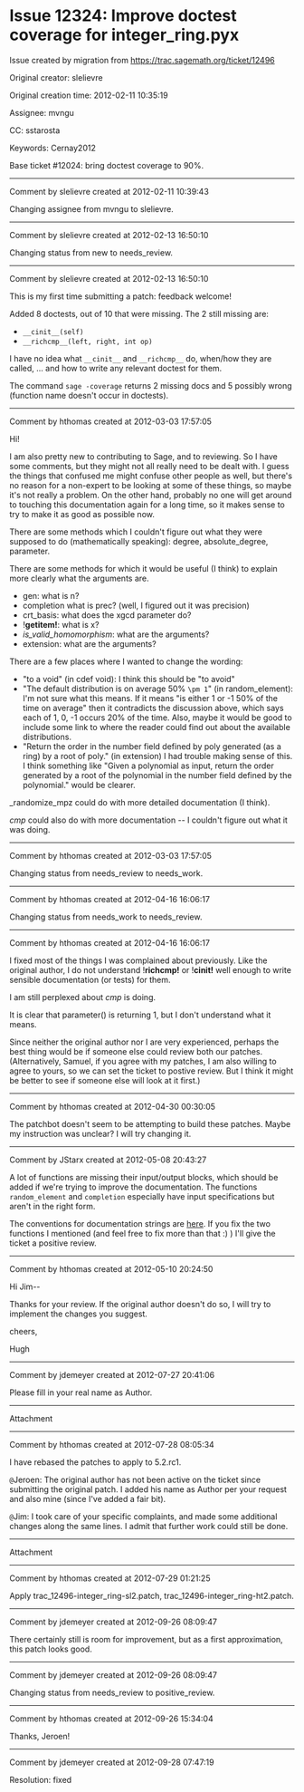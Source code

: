 # Issue 12324: Improve doctest coverage for integer_ring.pyx

Issue created by migration from https://trac.sagemath.org/ticket/12496

Original creator: slelievre

Original creation time: 2012-02-11 10:35:19

Assignee: mvngu

CC:  sstarosta

Keywords: Cernay2012

Base ticket #12024: bring doctest coverage to 90%.


---

Comment by slelievre created at 2012-02-11 10:39:43

Changing assignee from mvngu to slelievre.


---

Comment by slelievre created at 2012-02-13 16:50:10

Changing status from new to needs_review.


---

Comment by slelievre created at 2012-02-13 16:50:10

This is my first time submitting a patch: feedback welcome!

Added 8 doctests, out of 10 that were missing. The 2 still missing are:

  * `__cinit__(self)`
  * `__richcmp__(left, right, int op)`

I have no idea what `__cinit__` and `__richcmp__` do, when/how they are called, ... and how to write any relevant doctest for them.

The command `sage -coverage` returns 2 missing docs and 5 possibly wrong (function name doesn't occur in doctests).


---

Comment by hthomas created at 2012-03-03 17:57:05

Hi!

I am also pretty new to contributing to Sage, and to reviewing.  So I have some comments, but they might not all really need to be dealt with.  I guess the things that confused me might confuse other people as well, but there's no reason for a non-expert to be looking at some of these things, so maybe it's not really a problem.  On the other hand, probably no one will get around to touching this documentation again for a long time, so it makes sense to try to make it as good as possible now.  

There are some methods which I couldn't figure out what they were supposed to do (mathematically speaking): degree, absolute_degree, parameter.

There are some methods for which it would be useful (I think) to explain more clearly what the arguments are.  
 * gen: what is n?
 * completion what is prec?  (well, I figured out it was precision)
 * crt_basis: what does the xgcd parameter do?  
 * !__getitem!__: what is x?
 * _is_valid_homomorphism_: what are the arguments?
 * extension: what are the arguments?

There are a few places where I wanted to change the wording:
 * "to a void" (in cdef void): I think this should be "to avoid"
 * "The default distribution is on average 50% `\pm 1`" (in random_element):  I'm not sure what this means.  If it means "is either 1 or -1 50% of the time on average" then it contradicts the discussion above, which says each of 1, 0, -1 occurs 20% of the time.  Also, maybe it would be good to include some link to where the reader could find out about the available distributions.
 * "Return the order in the number field defined by poly generated (as a ring) by a root of poly." (in extension) I had trouble making sense of this.  I think something like "Given a polynomial as input, return the order generated by a root of the polynomial in the number field defined by the polynomial." would be clearer.  

_randomize_mpz could do with more detailed documentation (I think).

_cmp_ could also do with more documentation -- I couldn't figure out what it was doing.


---

Comment by hthomas created at 2012-03-03 17:57:05

Changing status from needs_review to needs_work.


---

Comment by hthomas created at 2012-04-16 16:06:17

Changing status from needs_work to needs_review.


---

Comment by hthomas created at 2012-04-16 16:06:17

I fixed most of the things I was complained about previously.  Like the original author, I do not understand !__richcmp!__ or !__cinit!__ well enough to write sensible documentation (or tests) for them.   

I am still perplexed about _cmp_ is doing.  

It is clear that parameter() is returning 1, but I don't understand what it means.  

Since neither the original author nor I are very experienced, perhaps the best thing would be if someone else could review both our patches.  (Alternatively, Samuel, if you agree with my patches, I am also willing to agree to yours, so we can set the ticket to postive review.  But I think it might be better to see if someone else will look at it first.)


---

Comment by hthomas created at 2012-04-30 00:30:05

The patchbot doesn't seem to be attempting to build these patches.  Maybe my instruction was unclear?  I will try changing it.


---

Comment by JStarx created at 2012-05-08 20:43:27

A lot of functions are missing their input/output blocks, which should be added if we're trying to improve the documentation.  The functions `random_element` and `completion` especially have input specifications but aren't in the right form.

The conventions for documentation strings are [here](http://www.sagemath.org/doc/developer/conventions.html#documentation-strings).  If you fix the two functions I mentioned (and feel free to fix more than that :) ) I'll give the ticket a positive review.


---

Comment by hthomas created at 2012-05-10 20:24:50

Hi Jim--

Thanks for your review.  If the original author doesn't do so, I will try to implement the changes you suggest.  

cheers,

Hugh


---

Comment by jdemeyer created at 2012-07-27 20:41:06

Please fill in your real name as Author.


---

Attachment


---

Comment by hthomas created at 2012-07-28 08:05:34

I have rebased the patches to apply to 5.2.rc1.  

`@`Jeroen: The original author has not been active on the ticket since submitting the original patch.  I added his name as Author per your request and also mine (since I've added a fair bit).  

`@`Jim: I took care of your specific complaints, and made some additional changes along the same lines.  I admit that further work could still be done.


---

Attachment


---

Comment by hthomas created at 2012-07-29 01:21:25

Apply trac_12496-integer_ring-sl2.patch, trac_12496-integer_ring-ht2.patch.


---

Comment by jdemeyer created at 2012-09-26 08:09:47

There certainly still is room for improvement, but as a first approximation, this patch looks good.


---

Comment by jdemeyer created at 2012-09-26 08:09:47

Changing status from needs_review to positive_review.


---

Comment by hthomas created at 2012-09-26 15:34:04

Thanks, Jeroen!


---

Comment by jdemeyer created at 2012-09-28 07:47:19

Resolution: fixed
